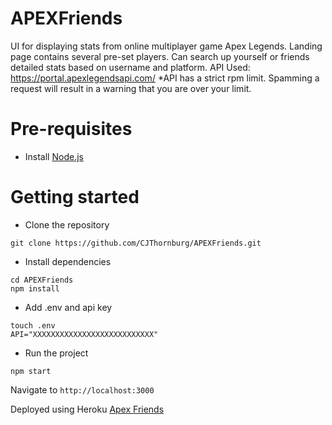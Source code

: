 # APEXFriends
UI for displaying stats from online multiplayer game Apex Legends. Landing page contains several pre-set players. 
Can search up yourself or friends detailed stats based on username and platform. 
API Used: https://portal.apexlegendsapi.com/
*API has a strict rpm limit. Spamming a request will result in a warning that you are over your limit.

# Pre-requisites
- Install [Node.js](https://nodejs.org/en/)


# Getting started
- Clone the repository
```
git clone https://github.com/CJThornburg/APEXFriends.git
```

- Install dependencies
```
cd APEXFriends
npm install
```

- Add .env and api key
```
touch .env
API="XXXXXXXXXXXXXXXXXXXXXXXXXXX"
```

- Run the project
```
npm start
```
  Navigate to `http://localhost:3000`


Deployed using Heroku
[Apex Friends](https://apex-friends.herokuapp.com/)



